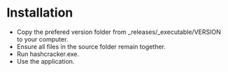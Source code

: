 # Installation

- Copy the prefered version folder from _releases/_executable/VERSION to your computer.
- Ensure all files in the source folder remain together.
- Run hashcracker.exe.
- Use the application.

